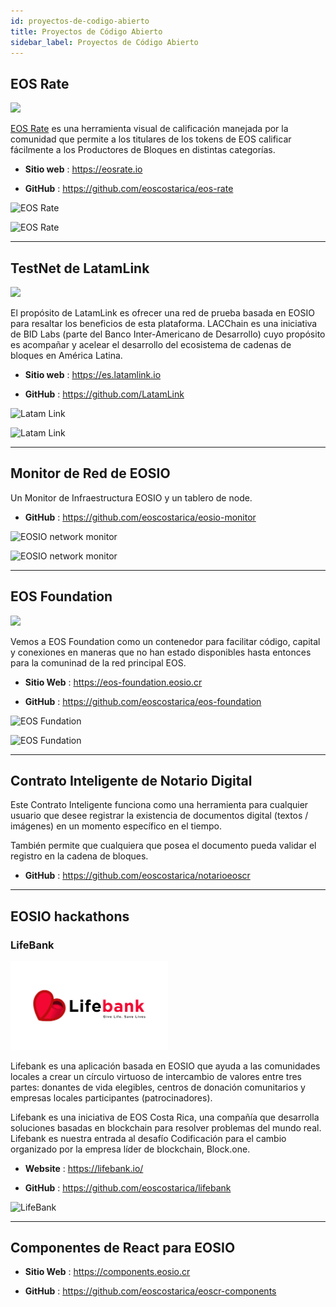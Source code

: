 ```yaml
---
id: proyectos-de-codigo-abierto
title: Proyectos de Código Abierto
sidebar_label: Proyectos de Código Abierto
---
```


## EOS Rate

<img src="https://raw.githubusercontent.com/eoscostarica/design-assets/master/logos/eosrate/eosrate--horizontal-solid-transparent-overlight.png" style="width:30%">

[EOS Rate](https://eosrate.io) es una herramienta visual de calificación manejada por la comunidad que permite a los titulares de los tokens de EOS calificar fácilmente a los Productores de Bloques en distintas categorías.

- **Sitio web** : https://eosrate.io

- **GitHub** : https://github.com/eoscostarica/eos-rate

![EOS Rate](https://raw.githubusercontent.com/eoscostarica/guias.eoscostarica.io/master/website/static/img/OSS_screnshots/EOS_Rate.PNG)

![EOS Rate](https://raw.githubusercontent.com/eoscostarica/guias.eoscostarica.io/master/website/static/img/OSS_screnshots/EOS_Rate_2.PNG)

* * *

## TestNet de LatamLink

<img src="https://raw.githubusercontent.com/LatamLink/latamlink.io/master/website/static/images/latamlink_logo-h-full-color-overwhite.png" style="width:30%" >

El propósito de LatamLink es ofrecer una red de prueba basada en EOSIO para resaltar los beneficios de esta plataforma. LACChain es una iniciativa de BID Labs (parte del Banco Inter-Americano de Desarrollo) cuyo propósito es acompañar y acelear el desarrollo del ecosistema de cadenas de bloques en América Latina.

- **Sitio web** : https://es.latamlink.io

- **GitHub** : https://github.com/LatamLink

![Latam Link](https://raw.githubusercontent.com/eoscostarica/guias.eoscostarica.io/master/website/static/img/OSS_screnshots/Latam_Link.PNG)

![Latam Link](https://raw.githubusercontent.com/eoscostarica/guias.eoscostarica.io/master/website/static/img/OSS_screnshots/Latam_Link_monitor.PNG)


* * *

## Monitor de Red de EOSIO

Un Monitor de Infraestructura EOSIO y un tablero de node.

- **GitHub** : https://github.com/eoscostarica/eosio-monitor

![EOSIO network monitor](https://raw.githubusercontent.com/eoscostarica/guias.eoscostarica.io/master/website/static/img/OSS_screnshots/EOSIO_Network_monitor.PNG)

![EOSIO network monitor](https://raw.githubusercontent.com/eoscostarica/guias.eoscostarica.io/master/website/static/img/OSS_screnshots/EOSIO_Network_monitor_2.PNG)

* * *

## EOS Foundation

<img src="https://raw.githubusercontent.com/eoscostarica/eos-foundation/master/visual-guide/eos-foundation-logo.png" style="width:30%">

Vemos a EOS Foundation como un contenedor para facilitar código, capital y conexiones en maneras que no han estado disponibles hasta entonces para la comuninad de la red principal EOS.

- **Sitio Web** : https://eos-foundation.eosio.cr

- **GitHub** : https://github.com/eoscostarica/eos-foundation

![EOS Fundation](https://raw.githubusercontent.com/eoscostarica/guias.eoscostarica.io/master/website/static/img/OSS_screnshots/EOS_Fundation.PNG)

![EOS Fundation](https://raw.githubusercontent.com/eoscostarica/guias.eoscostarica.io/master/website/static/img/OSS_screnshots/EOS_Fundation_2.PNG)

* * *

## Contrato Inteligente de Notario Digital

Este Contrato Inteligente funciona como una herramienta para cualquier usuario que desee registrar la existencia de documentos digital (textos / imágenes) en un momento específico en el tiempo.

También permite que cualquiera que posea el documento pueda validar el registro en la cadena de bloques.

- **GitHub** : https://github.com/eoscostarica/notarioeoscr

* * *

## EOSIO hackathons

### LifeBank

<img src="https://raw.githubusercontent.com/eoscostarica/lifebank/master/docs/logos/2-OverWhite-lifebank-logo-v1-may25-2020-01.svg" style="width:50%">

Lifebank es una aplicación basada en EOSIO que ayuda a las comunidades locales a crear un círculo virtuoso de intercambio de valores entre tres partes: donantes de vida elegibles, centros de donación comunitarios y empresas locales participantes (patrocinadores).

Lifebank es una iniciativa de EOS Costa Rica, una compañía que desarrolla soluciones basadas en blockchain para resolver problemas del mundo real. Lifebank es nuestra entrada al desafío Codificación para el cambio organizado por la empresa líder de blockchain, Block.one.

- **Website** : https://lifebank.io/

- **GitHub** : https://github.com/eoscostarica/lifebank

![LifeBank](https://raw.githubusercontent.com/eoscostarica/guias.eoscostarica.io/master/website/static/img/OSS_screnshots/LifeBank.PNG)

* * *

## Componentes de React para EOSIO

- **Sitio Web** : https://components.eosio.cr

- **GitHub** : https://github.com/eoscostarica/eoscr-components
